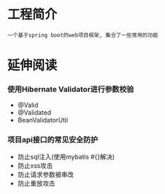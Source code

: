 # 工程简介
    一个基于spring boot的web项目框架, 集合了一些常用的功能

# 延伸阅读




### 使用Hibernate Validator进行参数校验
* @Valid
* @Validated
* BeanValidatorUtil

### 项目api接口的常见安全防护
* 防止sql注入(使用mybatis #{}解决)
* 防止xss攻击
* 防止请求参数被串改
* 防止重放攻击

